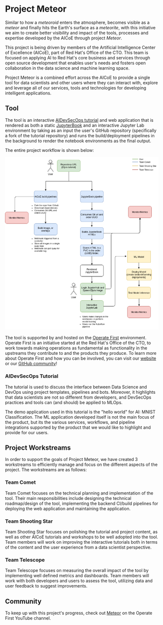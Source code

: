 # Project Meteor

Similar to how a *meteoroid* enters the atmosphere, becomes visible as a *meteor* and finally hits the Earth's surface as a *meteorite*, with this initiative we aim to create better visibility and impact of the tools, processes and expertise developed by the AICoE through project *Meteor*.

This project is being driven by members of the Artificial Intelligence Center of Excellence (AICoE), part of Red Hat's Office of the CTO. This team is focused on applying AI to Red Hat's core business and services through open source development that enables user's needs and fosters open collaboration in the data science and machine learning space.

Project Meteor is a combined effort across the AICoE to provide a single tool for data scientists and other users where they can interact with, explore and leverage all of our services, tools and technologies for developing intelligent applications.

## Tool

The tool is an interactive [AIDevSecOps tutorial](https://github.com/AICoE/elyra-aidevsecops-tutorial) and web application that is rendered as both a static [JupyterBook](https://jupyterbook.org/) and an interactive Jupyter Lab environment by taking as an input the user's GitHub repository (specifically a fork of the tutorial repository) and runs the build/deployment pipelines in the background to render the notebook environments as the final output.

The entire project workflow is shown below:

![Project Workflow](/docs/images/project-flowchart.png)

The tool is supported by and hosted on the [Operate First](https://www.operate-first.cloud/) environment. Operate First is an initiative started at the Red Hat's Office of the CTO, to work towards making operations as fundamental as functionality in the upstreams they contribute to and the products they produce. To learn more about Operate First and how you can be involved, you can visit our [website](https://www.operate-first.cloud/) or our [GitHub community](https://github.com/operate-first)!

### AIDevSecOps Tutorial

The tutorial is used to discuss the interface between Data Science and DevOps using project templates, pipelines and bots. Moreover, it highlights that data scientists are not so different from developers, and DevSecOps practices and tools can (and should) be applied to MLOps.

The demo application used in this tutorial is the "hello world" for AI: MNIST Classification. The ML application developed itself is not the main focus of the product, but its the various services, workflows, and pipeline integrations supported by the product that we would like to highlight and provide for our users.

## Project Workstreams

In order to support the goals of Project Meteor, we have created 3 workstreams to efficiently manage and focus on the different aspects of the project. The workstreams are as follows:

### Team Comet

Team Comet focuses on the technical planning and implementation of the tool. Their main responsibilities include designing the technical roadmap/design of the tool, implementing the backend CI/build pipelines for deploying the web application and maintaining the application.

### Team Shooting Star

Team Shooting Star focuses on polishing the tutorial and project content, as well as other AICoE tutorials and workshops to be well adopted into the tool. Team members will work on improving the interactive tutorials both in terms of the content and the user experience from a data scientist perspective.

### Team Telescope

Team Telescope focuses on measuring the overall impact of the tool by implementing well defined metrics and dashboards. Team members will work with both developers and users to assess the tool, utilizing data and user feedback to suggest improvements.

## Community

To keep up with this project's progress, check out [Meteor](https://youtube.com/playlist?list=PL8VBRDTElCWp5i9bU486ewQDAQ0wYT0U4) on the Operate First YouTube channel.
